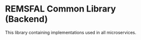 # REMSFAL Common Library (Backend)

This library containing implementations used in all microservices.

